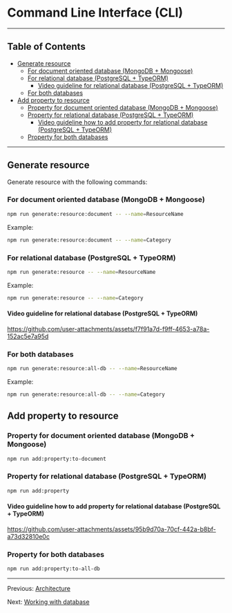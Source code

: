 # Command Line Interface (CLI)

---

## Table of Contents <!-- omit in toc -->

- [Generate resource](#generate-resource)
  - [For document oriented database (MongoDB + Mongoose)](#for-document-oriented-database-mongodb--mongoose)
  - [For relational database (PostgreSQL + TypeORM)](#for-relational-database-postgresql--typeorm)
    - [Video guideline for relational database (PostgreSQL + TypeORM)](#video-guideline-for-relational-database-postgresql--typeorm)
  - [For both databases](#for-both-databases)
- [Add property to resource](#add-property-to-resource)
  - [Property for document oriented database (MongoDB + Mongoose)](#property-for-document-oriented-database-mongodb--mongoose)
  - [Property for relational database (PostgreSQL + TypeORM)](#property-for-relational-database-postgresql--typeorm)
    - [Video guideline how to add property for relational database (PostgreSQL + TypeORM)](#video-guideline-how-to-add-property-for-relational-database-postgresql--typeorm)
  - [Property for both databases](#property-for-both-databases)

---

## Generate resource

Generate resource with the following commands:

### For document oriented database (MongoDB + Mongoose)

```bash
npm run generate:resource:document -- --name=ResourceName
```

Example:

```bash
npm run generate:resource:document -- --name=Category
```

### For relational database (PostgreSQL + TypeORM)

```bash
npm run generate:resource -- --name=ResourceName
```

Example:

```bash
npm run generate:resource -- --name=Category
```

#### Video guideline for relational database (PostgreSQL + TypeORM)

<https://github.com/user-attachments/assets/f7f91a7d-f9ff-4653-a78a-152ac5e7a95d>

### For both databases

```bash
npm run generate:resource:all-db -- --name=ResourceName
```

Example:

```bash
npm run generate:resource:all-db -- --name=Category
```

## Add property to resource

### Property for document oriented database (MongoDB + Mongoose)

```bash
npm run add:property:to-document
```

### Property for relational database (PostgreSQL + TypeORM)

```bash
npm run add:property
```

#### Video guideline how to add property for relational database (PostgreSQL + TypeORM)

<https://github.com/user-attachments/assets/95b9d70a-70cf-442a-b8bf-a73d32810e0c>

### Property for both databases

```bash
npm run add:property:to-all-db
```

---

Previous: [Architecture](architecture.md)

Next: [Working with database](database.md)
